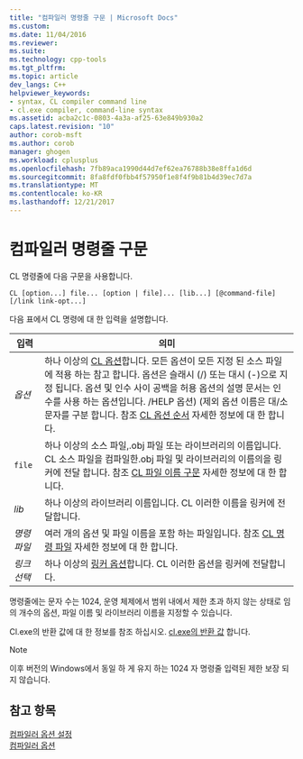 ```yaml
---
title: "컴파일러 명령줄 구문 | Microsoft Docs"
ms.custom: 
ms.date: 11/04/2016
ms.reviewer: 
ms.suite: 
ms.technology: cpp-tools
ms.tgt_pltfrm: 
ms.topic: article
dev_langs: C++
helpviewer_keywords:
- syntax, CL compiler command line
- cl.exe compiler, command-line syntax
ms.assetid: acba2c1c-0803-4a3a-af25-63e849b930a2
caps.latest.revision: "10"
author: corob-msft
ms.author: corob
manager: ghogen
ms.workload: cplusplus
ms.openlocfilehash: 7fb89aca1990d44d7ef62ea76788b38e8ffa1d6d
ms.sourcegitcommit: 8fa8fdf0fbb4f57950f1e8f4f9b81b4d39ec7d7a
ms.translationtype: MT
ms.contentlocale: ko-KR
ms.lasthandoff: 12/21/2017
---
```

# <a name="compiler-command-line-syntax"></a>컴파일러 명령줄 구문
CL 명령줄에 다음 구문을 사용합니다.  
  
```  
CL [option...] file... [option | file]... [lib...] [@command-file] [/link link-opt...]  
```  
  
 다음 표에서 CL 명령에 대 한 입력을 설명합니다.  
  
|입력|의미|  
|-----------|-------------|  
|*옵션*|하나 이상의 [CL 옵션](../../build/reference/compiler-options.md)합니다. 모든 옵션이 모든 지정 된 소스 파일에 적용 하는 참고 합니다. 옵션은 슬래시 (/) 또는 대시 (-)으로 지정 됩니다. 옵션 및 인수 사이 공백을 허용 옵션의 설명 문서는 인수를 사용 하는 옵션입니다. /HELP 옵션) (제외 옵션 이름은 대/소문자를 구분 합니다. 참조 [CL 옵션 순서](../../build/reference/order-of-cl-options.md) 자세한 정보에 대 한 합니다.|  
|`file`|하나 이상의 소스 파일,.obj 파일 또는 라이브러리의 이름입니다. CL 소스 파일을 컴파일한.obj 파일 및 라이브러리의 이름의을 링커에 전달 합니다. 참조 [CL 파일 이름 구문](../../build/reference/cl-filename-syntax.md) 자세한 정보에 대 한 합니다.|  
|*lib*|하나 이상의 라이브러리 이름입니다. CL 이러한 이름을 링커에 전달합니다.|  
|*명령 파일*|여러 개의 옵션 및 파일 이름을 포함 하는 파일입니다. 참조 [CL 명령 파일](../../build/reference/cl-command-files.md) 자세한 정보에 대 한 합니다.|  
|*링크 선택*|하나 이상의 [링커 옵션](../../build/reference/linker-options.md)합니다. CL 이러한 옵션을 링커에 전달합니다.|  
  
 명령줄에는 문자 수는 1024, 운영 체제에서 범위 내에서 제한 초과 하지 않는 상태로 임의 개수의 옵션, 파일 이름 및 라이브러리 이름을 지정할 수 있습니다.  
  
 Cl.exe의 반환 값에 대 한 정보를 참조 하십시오. [cl.exe의 반환 값](../../build/reference/return-value-of-cl-exe.md) 합니다.  
  
> [!NOTE]
>  이후 버전의 Windows에서 동일 하 게 유지 하는 1024 자 명령줄 입력된 제한 보장 되지 않습니다.  
  
## <a name="see-also"></a>참고 항목  
 [컴파일러 옵션 설정](../../build/reference/setting-compiler-options.md)   
 [컴파일러 옵션](../../build/reference/compiler-options.md)